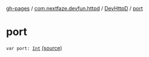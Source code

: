 [gh-pages](../../index.md) / [com.nextfaze.devfun.httpd](../index.md) / [DevHttpD](index.md) / [port](.)

# port

`var port: `[`Int`](https://kotlinlang.org/api/latest/jvm/stdlib/kotlin/-int/index.html) [(source)](https://github.com/NextFaze/dev-fun/tree/master/devfun-httpd/src/main/java/com/nextfaze/devfun/httpd/HttpD.kt#L47)